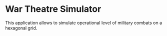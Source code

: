 # War Theatre Simulator

This application allows to simulate operational level of military combats on a hexagonal grid.